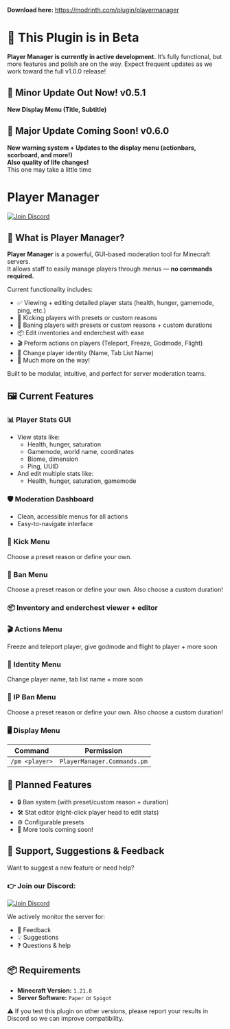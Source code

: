 **Download here:** https://modrinth.com/plugin/playermanager

# 🚧 This Plugin is in Beta
**Player Manager is currently in active development.**
It’s fully functional, but more features and polish are on the way.
Expect frequent updates as we work toward the full v1.0.0 release!

## 🚀 Minor Update Out Now! v0.5.1
**New Display Menu (Title, Subtitle)**

## 🚀 Major Update Coming Soon! v0.6.0
**New warning system + Updates to the display menu (actionbars, scorboard, and more!)**<br>
**Also quality of life changes!**<br>
This one may take a little time

# Player Manager
[![Join Discord](https://img.shields.io/badge/Join%20Discord-Click%20Here-5865F2?style=flat-square&logo=discord&logoColor=white&labelColor=2C2F33)](https://discord.gg/XNeZR5pYbg)

## 🧰 What is Player Manager?
**Player Manager** is a powerful, GUI-based moderation tool for Minecraft servers.  
It allows staff to easily manage players through menus — **no commands required.**

Current functionality includes:

- ✅ Viewing + editing detailed player stats (health, hunger, gamemode, ping, etc.)
- 🦶 Kicking players with presets or custom reasons
- 🔨 Baning players with presets or custom reasons + custom durations
- 📦 Edit inventories and enderchest with ease
- 🎬 Preform actions on players (Teleport, Freeze, Godmode, Flight)
- 🙋 Change player identity (Name, Tab List Name)
- 🔄 Much more on the way!

Built to be modular, intuitive, and perfect for server moderation teams.

## 🖼️ Current Features

### 📊 Player Stats GUI
- View stats like:
  - Health, hunger, saturation
  - Gamemode, world name, coordinates
  - Biome, dimension
  - Ping, UUID
- And edit multiple stats like:
  - Health, hunger, saturation, gamemode

### 🛡️ Moderation Dashboard
- Clean, accessible menus for all actions
- Easy-to-navigate interface

### 🥾 Kick Menu
Choose a preset reason or define your own.

### 🔨 Ban Menu
Choose a preset reason or define your own. Also choose a custom duration!

### 📦 Inventory and enderchest viewer + editor

### 🎬 Actions Menu
Freeze and teleport player, give godmode and flight to player + more soon

### 🙋 Identity Menu
Change player name, tab list name + more soon

### 🔨 IP Ban Menu
Choose a preset reason or define your own. Also choose a custom duration!

### 🖥️ Display Menu

| Command       | Permission                    |
|---------------|-------------------------------|
| `/pm <player>` | `PlayerManager.Commands.pm`   |

## 🧪 Planned Features
- 🔒 Ban system (with preset/custom reason + duration)
- 🛠️ Stat editor (right-click player head to edit stats)
- ⚙️ Configurable presets
- 🔧 More tools coming soon!

## 💬 Support, Suggestions & Feedback

Want to suggest a new feature or need help?

### 👉 Join our Discord:
[![Join Discord](https://img.shields.io/badge/Join%20Discord-Click%20Here-5865F2?style=flat-square&logo=discord&logoColor=white&labelColor=2C2F33)](https://discord.gg/XNeZR5pYbg)

We actively monitor the server for:
- 💬 Feedback
- 💡 Suggestions
- ❓ Questions & help

## 📦 Requirements

- **Minecraft Version:** `1.21.8`
- **Server Software:** `Paper` or `Spigot`

⚠️ If you test this plugin on other versions, please report your results in Discord so we can improve compatibility.